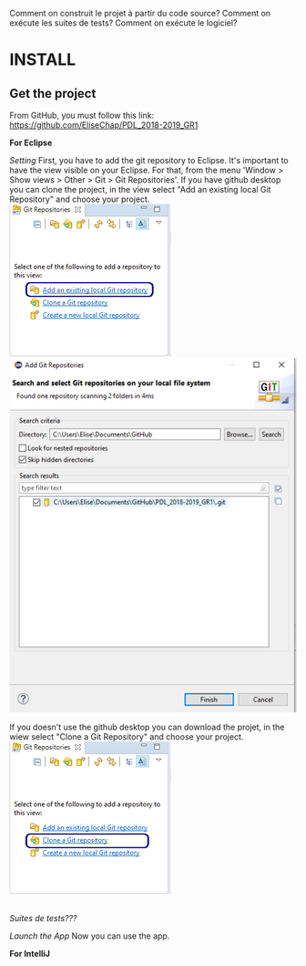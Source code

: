 Comment on construit le projet à partir du code source?
Comment on exécute les suites de tests?
Comment on exécute le logiciel?

# INSTALL 

## Get the project 

From GitHub, you must follow this link: https://github.com/EliseChap/PDL_2018-2019_GR1

**For Eclipse**

*Setting*
First, you have to add the git repository to Eclipse. It's important to have the view visible on your Eclipse. For that, from the menu 'Window > Show views > Other > Git > Git Repositories'.
If you have github desktop you can clone the project, in the view select "Add an existing local Git Repository" and choose your project.
<img src= "ANNEXES/ExistingLocalGit.png"><br>
<img src= "ANNEXES/projectClone.png"><br>

If you doesn't use the github desktop you can download the projet, in the wiew select "Clone a Git Repository" and choose your project.<br>
<img src= "ANNEXES/imgGitRepositories.png"><br>
<img srx= "ANNEXES/projectDownload.png"><br>

*Suites de tests???*

*Launch the App*
Now you can use the app. 









**For IntelliJ**



